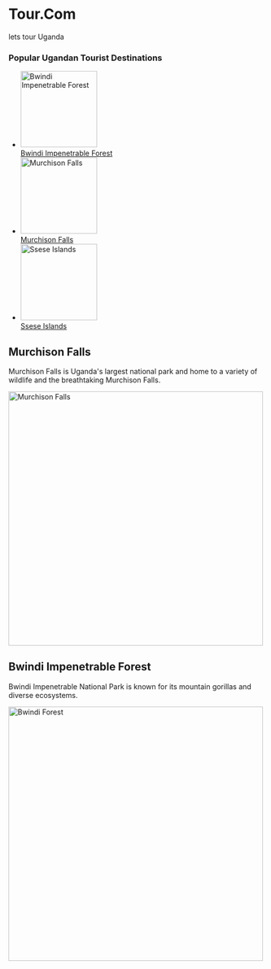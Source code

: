 # Tour.Com
lets tour Uganda 
<!DOCTYPE html>
<html>
<head>
    <title>Ugandan Tourist Destinations</title>
</head>
<body>
    <frameset cols="30%, 70%">
        <frame name="leftFrame" src="left_frame.html">
        <frame name="rightFrame" src="right_frame.html">
    </frameset>
</body>
</html>
<!DOCTYPE html>
<html>
<head>
    <title>Tourist Destinations</title>
</head>
<body>
    <h3>Popular Ugandan Tourist Destinations</h3>
    <ul>
        <li>
            <a href="destination1.html" target="rightFrame">
                <img src="destination1.jpg" alt="Bwindi Impenetrable Forest" width="150"><br>
                Bwindi Impenetrable Forest
            </a>
        </li>
        <li>
            <a href="destination2.html" target="rightFrame">
                <img src="destination2.jpg" alt="Murchison Falls" width="150"><br>
                Murchison Falls
            </a>
        </li>
        <li>
            <a href="destination3.html" target="rightFrame">
                <img src="destination3.jpg" alt="Ssese Islands" width="150"><br>
                Ssese Islands
            </a>
        </li>
    </ul>
</body>
</html>
<!DOCTYPE html>
<html>
<head>
    <title>Bwindi Impenetrable Forest</title>
</head><!DOCTYPE html>
<html lang="en">
<head>
    <meta charset="UTF-8">
    <title>Murchison Falls</title>
</head>
<body>
    <h2>Murchison Falls</h2>
    <p>Murchison Falls is Uganda's largest national park and home to a variety of wildlife and the breathtaking Murchison Falls.</p>
    <img src="murchison_large.jpg" alt="Murchison Falls" width="500">
</body>
</html>

<body>
    <h2>Bwindi Impenetrable Forest</h2>
    <p>Bwindi Impenetrable National Park is known for its mountain gorillas and diverse ecosystems.</p>
    <img src="destination1.jpg" alt="Bwindi Forest" width="500">
</body>
</html>
